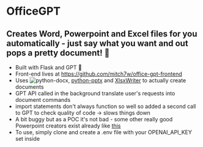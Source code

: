 # OfficeGPT
## Creates Word, Powerpoint and Excel files for you automatically - just say what you want and out pops a pretty document! 📃

* Built with Flask and GPT 🤖
* Front-end lives at https://github.com/mitch7w/office-gpt-frontend
* Uses ![python-docx](https://github.com/python-openxml/python-docx), [python-pptx](https://github.com/scanny/python-pptx) and [XlsxWriter](https://github.com/jmcnamara/XlsxWriter) to actually create documents
* GPT API called in the background translate user's requests into document commands
* import statements don't always function so well so added a second call to GPT to check quality of code -> slows things down
* A bit buggy but as a POC it's not bad - some other really good Powerpoint creators exist already like [this](https://github.com/otahina/PowerPoint-Generator-Python-Project)
* To use, simply clone and create a .env file with your OPENAI_API_KEY set inside
